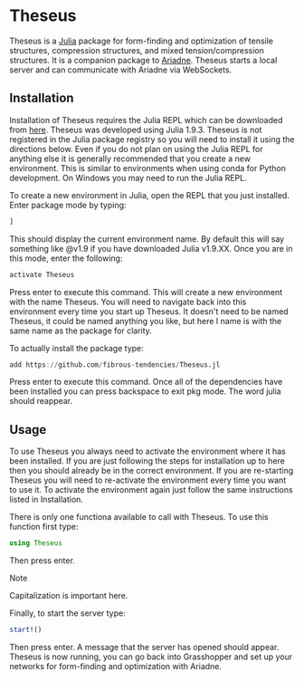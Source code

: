 # Theseus

Theseus is a [Julia](https://julialang.org/) package for form-finding and optimization of tensile structures, compression structures, and mixed tension/compression structures. It is a companion package to [Ariadne](https://github.com/fibrous-tendencies/Ariadne). Theseus starts a local server and can communicate with Ariadne via WebSockets. 

## Installation

Installation of Theseus requires the Julia REPL which can be downloaded from [here](https://julialang.org/downloads/). Theseus was developed using Julia 1.9.3. Theseus is not registered in the Julia package registry so you will need to install it using the directions below. Even if you do not plan on using the Julia REPL for anything else it is generally recommended that you create a new environment. This is similar to environments when using conda for Python development. On Windows you may need to run the Julia REPL. 

To create a new environment in Julia, open the REPL that you just installed. Enter package mode by typing:
```julia
]
```
This should display the current environment name. By default this will say something like @v1.9 if you have downloaded Julia v1.9.XX. Once you are in this mode, enter the following:

```julia
activate Theseus
```
Press enter to execute this command. This will create a new environment with the name Theseus. You will need to navigate back into this environment every time you start up Theseus. It doesn't need to be named Theseus, it could be named anything you like, but here I name is with the same name as the package for clarity. 

To actually install the package type:

```julia
add https://github.com/fibrous-tendencies/Theseus.jl
```
Press enter to execute this command. Once all of the dependencies have been installed you can press backspace to exit pkg mode. The word julia should reappear. 

## Usage

To use Theseus you always need to activate the environment where it has been installed. If you are just following the steps for installation up to here then you should already be in the correct environment. If you are re-starting Theseus you will need to re-activate the environment every time you want to use it. To activate the environment again just follow the same instructions listed in Installation. 

There is only one functiona available to call with Theseus. To use this function first type:

```julia
using Theseus
```
Then press enter. 

>[!NOTE]
>Capitalization is important here.

Finally, to start the server type:

```julia
start!()
```
Then press enter. A message that the server has opened should appear. Theseus is now running, you can go back into Grasshopper and set up your networks for form-finding and optimization with Ariadne. 
